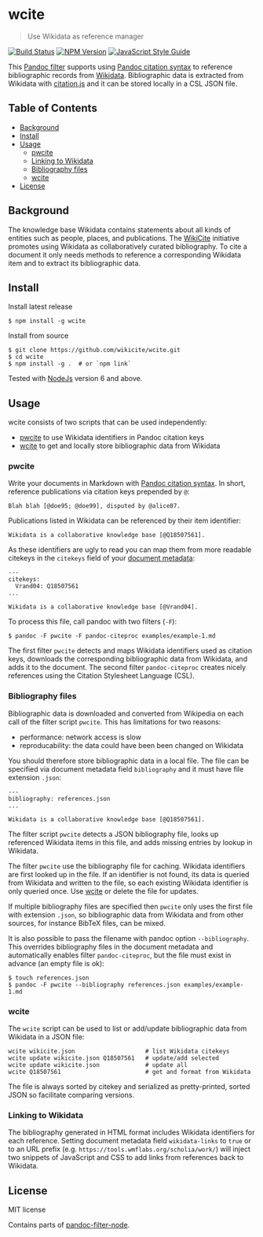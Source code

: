 # wcite

> Use Wikidata as reference manager

[![Build Status](https://travis-ci.com/wikicite/wcite.svg?branch=master)](https://travis-ci.com/wikicite/wcite)
[![NPM Version](http://img.shields.io/npm/v/wcite.svg?style=flat)](https://www.npmjs.org/package/wcite)
[![JavaScript Style Guide](https://img.shields.io/badge/code_style-standard-brightgreen.svg)](https://standardjs.com)

This [Pandoc filter] supports using [Pandoc citation syntax] to reference
bibliographic records from [Wikidata]. Bibliographic data is extracted from
Wikidata with [citation.js] and it can be stored locally in a CSL JSON file.

[Pandoc filter]: https://pandoc.org/filters.html
[Pandoc citation syntax]: https://pandoc.org/MANUAL.html#citations
[Wikidata]: https://www.wikidata.org/
[citation.js]: https://citation.js.org/
[document metadata]: https://pandoc.org/MANUAL.html#extension-yaml_metadata_block

## Table of Contents

* [Background](#background)
* [Install](#install)
* [Usage](#usage)
    * [pwcite](#pwcite)
    * [Linking to Wikidata](#linking-to-wikidata)
    * [Bibliography files](#bibliography-files)
    * [wcite](#wcite)
* [License](#license)

## Background

The knowledge base Wikidata contains statements about all kinds of entities
such as people, places, and publications. The [WikiCite] initiative promotes
using Wikidata as collaboratively curated bibliography. To cite a document it
only needs methods to reference a corresponding Wikidata item and to extract
its bibliographic data.

[WikiCite]: http://wikicite.org/

## Install

Install latest release

    $ npm install -g wcite

Install from source

    $ git clone https://github.com/wikicite/wcite.git
    $ cd wcite
    $ npm install -g .  # or `npm link`

Tested with [NodeJs](https://nodejs.org) version 6 and above.

## Usage

wcite consists of two scripts that can be used independently:

* [pwcite] to use Wikidata identifiers in Pandoc citation keys
* [wcite] to get and locally store bibliographic data from Wikidata

[pwcite]: #pwcite
[wcite]: #wcite

### pwcite

Write your documents in Markdown with [Pandoc citation syntax]. In short,
reference publications via citation keys prepended by `@`:

    Blah blah [@doe95; @doe99], disputed by @alice07.

Publications listed in Wikidata can be referenced by their item identifier:

    Wikidata is a collaborative knowledge base [@Q18507561].

As these identifiers are ugly to read you can map them from more readable
citekeys in the `citekeys` field of your [document metadata]:

    ---
    citekeys:
      Vrand04: Q18507561
    ...

    Wikidata is a collaborative knowledge base [@Vrand04].

To process this file, call pandoc with two filters (`-F`):

    $ pandoc -F pwcite -F pandoc-citeproc examples/example-1.md

The first filter `pwcite` detects and maps Wikidata identifiers used as
citation keys, downloads the corresponding bibliographic data from Wikidata,
and adds it to the document. The second filter `pandoc-citeproc` creates
nicely references using the Citation Stylesheet Language (CSL).

### Bibliography files

Bibliographic data is downloaded and converted from Wikipedia on each call of
the filter script `pwcite`. This has limitations for two reasons:

* performance: network access is slow
* reproducability: the data could have been been changed on Wikidata

You should therefore store bibliographic data in a local file. The file can be
specified via document metadata field `bibliography` and it must have file
extension `.json`:

    ---
    bibliography: references.json
    ...

    Wikidata is a collaborative knowledge base [@Q18507561].

The filter script `pwcite` detects a JSON bibliography file, looks up referenced
Wikidata items in this file, and adds missing entries by lookup in Wikidata.

The filter `pwcite` use the bibliography file for caching. Wikidata identifiers
are first looked up in the file. If an identifier is not found, its data is
queried from Wikidata and written to the file, so each existing Wikidata
identifier is only queried once. Use [wcite] or delete the file for updates.

If multiple bibliography files are specified then `pwcite` only uses the first
file with extension `.json`, so bibliographic data from Wikidata and from other
sources, for instance BibTeX files, can be mixed.

It is also possible to pass the filename with pandoc option `--bibliography`.
This overrides bibliography files in the document metadata and automatically
enables filter `pandoc-citeproc`, but the file must exist in advance (an empty
file is ok): 

    $ touch references.json
    $ pandoc -F pwcite --bibliography references.json examples/example-1.md

### wcite

The `wcite` script can be used to list or add/update bibliographic data from
Wikidata in a JSON file:

    wcite wikicite.json                    # list Wikidata citekeys
    wcite update wikicite.json Q18507561   # update/add selected
    wcite update wikicite.json             # update all
    wcite Q18507561                        # get and format from Wikidata

The file is always sorted by citekey and serialized as pretty-printed, sorted
JSON so facilitate comparing versions.
 
### Linking to Wikidata

The bibliography generated in HTML format includes Wikidata identifiers for
each reference. Setting document metadata field `wikidata-links` to `true` or
to an URL prefix (e.g. `https://tools.wmflabs.org/scholia/work/`) will inject
two snippets of JavaScript and CSS to add links from references back to Wikidata.

## License

MIT license

Contains parts of [pandoc-filter-node](https://github.com/mvhenderson/pandoc-filter-node).
